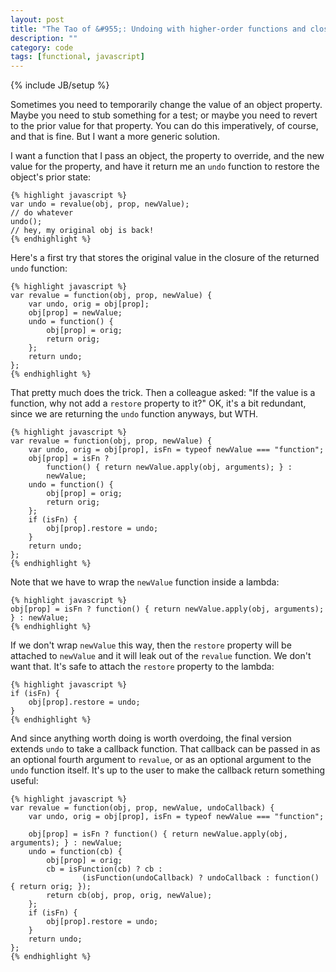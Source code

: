 ```yaml
---
layout: post
title: "The Tao of &#955;: Undoing with higher-order functions and closures"
description: ""
category: code
tags: [functional, javascript]
---
```

{% include JB/setup %}

Sometimes you need to temporarily change the value of an object property. Maybe you need to stub something for a test; or maybe you need to revert to the prior value for that property. You can do this imperatively, of course, and that is fine. But I want a more generic solution. 

I want a function that I pass an object, the property to override, and the new value for the property, and have it return me an `undo` function to restore the object's prior state:

    {% highlight javascript %}
    var undo = revalue(obj, prop, newValue);
    // do whatever
    undo();
    // hey, my original obj is back!
    {% endhighlight %}

Here's a first try that stores the original value in the closure of the returned `undo` function:

    {% highlight javascript %}
    var revalue = function(obj, prop, newValue) {
        var undo, orig = obj[prop];
        obj[prop] = newValue;
        undo = function() {
            obj[prop] = orig;
            return orig;
        };
        return undo;
    };
    {% endhighlight %}

That pretty much does the trick. Then a colleague asked: "If the value is a function, why not add a `restore` property to it?" OK, it's a bit redundant, since we are returning the `undo` function anyways, but WTH.   

    {% highlight javascript %}
    var revalue = function(obj, prop, newValue) {
        var undo, orig = obj[prop], isFn = typeof newValue === "function";
        obj[prop] = isFn ? 
            function() { return newValue.apply(obj, arguments); } : 
            newValue;
        undo = function() {
            obj[prop] = orig;
            return orig;
        };
        if (isFn) {
            obj[prop].restore = undo;
        }
        return undo;
    };
    {% endhighlight %}

Note that we have to wrap the `newValue` function inside a lambda:

    {% highlight javascript %}
    obj[prop] = isFn ? function() { return newValue.apply(obj, arguments); } : newValue;
    {% endhighlight %}
    
If we don't wrap `newValue` this way, then the `restore` property will be attached to `newValue` and it will leak out of the `revalue` function. We don't want that. It's safe to attach the `restore` property to the lambda:

    {% highlight javascript %}
    if (isFn) {
        obj[prop].restore = undo;
    }  
    {% endhighlight %}

And since anything worth doing is worth overdoing, the final version extends `undo` to take a callback function. That callback can be passed in as an optional fourth argument to `revalue`, or as an optional argument to the `undo` function itself. It's up to the user to make the callback return something useful:
    
    {% highlight javascript %}
    var revalue = function(obj, prop, newValue, undoCallback) {
        var undo, orig = obj[prop], isFn = typeof newValue === "function";

        obj[prop] = isFn ? function() { return newValue.apply(obj, arguments); } : newValue;
        undo = function(cb) {
            obj[prop] = orig;
            cb = isFunction(cb) ? cb :
                    (isFunction(undoCallback) ? undoCallback : function() { return orig; });
            return cb(obj, prop, orig, newValue);
        };
        if (isFn) {
            obj[prop].restore = undo;
        }
        return undo;
    };
    {% endhighlight %}

 
